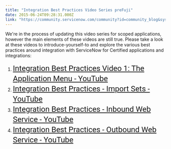 ```yaml
---
title: "Integration Best Practices Video Series preFuji"
date: 2015-06-24T09:28:31.000Z
link: "https://community.servicenow.com/community?id=community_blog&sys_id=997c62e1dbd0dbc01dcaf3231f96191e"
---
```

<p>We're in the process of updating this video series for scoped applications, however the main elements of these videos are still true. Please take a look at these videos to introduce-yourself-to and explore the various best practices around integration with ServiceNow for Certified applications and integrations:</p><ol><li><span style="color: #222222; font-family: Roboto, arial, sans-serif; font-size: 24px; line-height: 1.5em;"><a href="https://www.youtube.com/watch?v=lqeEioEqH0o" title="https://www.youtube.com/watch?v=lqeEioEqH0o">Integration Best Practices Video 1: The Application Menu - YouTube</a></span></li><li><span style="color: #222222; font-family: Roboto, arial, sans-serif; font-size: 24px; line-height: 1.5em;"><a href="https://www.youtube.com/watch?v=OPAm9EkFxZs" title="https://www.youtube.com/watch?v=OPAm9EkFxZs">Integration Best Practices - Import Sets - YouTube</a></span></li><li><span style="color: #222222; font-family: Roboto, arial, sans-serif; font-size: 24px; line-height: 1.5em;"><a href="https://www.youtube.com/watch?v=EhxgEECd7mQ&amp;feature=youtu.be" title="https://www.youtube.com/watch?v=EhxgEECd7mQ&amp;feature=youtu.be">Integration Best Practices - Inbound Web Service - YouTube</a></span></li><li><span style="color: #222222; font-family: Roboto, arial, sans-serif; font-size: 24px; line-height: 1.5em;"><a href="https://www.youtube.com/watch?v=WeeDW_iRM8k" title="https://www.youtube.com/watch?v=WeeDW_iRM8k">Integration Best Practices - Outbound Web Service - YouTube</a></span></li></ol>